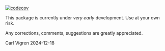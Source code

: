 [![codecov](https://codecov.io/gh/Silviculturalist/Munin/branch/main/graph/badge.svg?token=2C3Z6NXHA4)](https://codecov.io/gh/Silviculturalist/Munin)

This package is currently under *very early* development.
Use at your own risk. 

Any corrections, comments, suggestions are greatly appreciated.

Carl Vigren 2024-12-18

